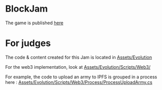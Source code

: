 # BlockJam

The game is published [here](https://kalinka.itch.io/genetic-koonies)

# For judges

The code & content created for this Jam is located in [Assets/Evolution](https://github.com/kalinarm/BlockJam/tree/master/Assets/Evolution)

For the web3 implementation, look at [Assets/Evolution/Scripts/Web3/](https://github.com/kalinarm/BlockJam/tree/master/Assets/Evolution/Scripts/Web3)

For example, the code to upload an army to IPFS is grouped in a process here : [Assets/Evolution/Scripts/Web3/Process/ProcessUploadArmy.cs](https://github.com/kalinarm/BlockJam/blob/master/Assets/Evolution/Scripts/Web3/Process/ProcessUploadArmy.cs)
